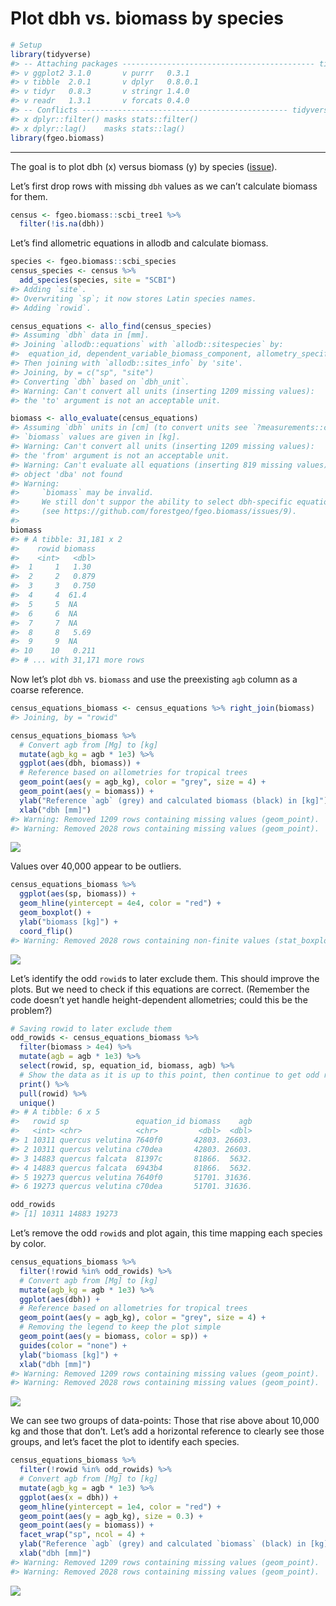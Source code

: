 Plot dbh vs. biomass by species
================

``` r
# Setup
library(tidyverse)
#> -- Attaching packages ------------------------------------------- tidyverse 1.2.1 --
#> v ggplot2 3.1.0       v purrr   0.3.1  
#> v tibble  2.0.1       v dplyr   0.8.0.1
#> v tidyr   0.8.3       v stringr 1.4.0  
#> v readr   1.3.1       v forcats 0.4.0
#> -- Conflicts ---------------------------------------------- tidyverse_conflicts() --
#> x dplyr::filter() masks stats::filter()
#> x dplyr::lag()    masks stats::lag()
library(fgeo.biomass)
```

-----

The goal is to plot dbh (x) versus biomass (y) by species
([issue](https://github.com/forestgeo/allodb/issues/73)).

Let’s first drop rows with missing `dbh` values as we can’t calculate
biomass for them.

``` r
census <- fgeo.biomass::scbi_tree1 %>% 
  filter(!is.na(dbh))
```

Let’s find allometric equations in allodb and calculate biomass.

``` r
species <- fgeo.biomass::scbi_species
census_species <- census %>% 
  add_species(species, site = "SCBI")
#> Adding `site`.
#> Overwriting `sp`; it now stores Latin species names.
#> Adding `rowid`.

census_equations <- allo_find(census_species)
#> Assuming `dbh` data in [mm].
#> Joining `allodb::equations` with `allodb::sitespecies` by:
#>  equation_id, dependent_variable_biomass_component, allometry_specificity, dbh_min_cm, dbh_max_cm.
#> Then joining with `allodb::sites_info` by 'site'.
#> Joining, by = c("sp", "site")
#> Converting `dbh` based on `dbh_unit`.
#> Warning: Can't convert all units (inserting 1209 missing values):
#> the 'to' argument is not an acceptable unit.

biomass <- allo_evaluate(census_equations)
#> Assuming `dbh` units in [cm] (to convert units see `?measurements::conv_unit()`).
#> `biomass` values are given in [kg].
#> Warning: Can't convert all units (inserting 1209 missing values):
#> the 'from' argument is not an acceptable unit.
#> Warning: Can't evaluate all equations (inserting 819 missing values):
#> object 'dba' not found
#> Warning: 
#>     `biomass` may be invalid.
#>     We still don't suppor the ability to select dbh-specific equations
#>     (see https://github.com/forestgeo/fgeo.biomass/issues/9).
#> 
biomass
#> # A tibble: 31,181 x 2
#>    rowid biomass
#>    <int>   <dbl>
#>  1     1   1.30 
#>  2     2   0.879
#>  3     3   0.750
#>  4     4  61.4  
#>  5     5  NA    
#>  6     6  NA    
#>  7     7  NA    
#>  8     8   5.69 
#>  9     9  NA    
#> 10    10   0.211
#> # ... with 31,171 more rows
```

Now let’s plot `dbh` vs. `biomass` and use the preexisting `agb` column
as a coarse reference.

``` r
census_equations_biomass <- census_equations %>% right_join(biomass)
#> Joining, by = "rowid"

census_equations_biomass %>% 
  # Convert agb from [Mg] to [kg]
  mutate(agb_kg = agb * 1e3) %>% 
  ggplot(aes(dbh, biomass)) + 
  # Reference based on allometries for tropical trees
  geom_point(aes(y = agb_kg), color = "grey", size = 4) +
  geom_point(aes(y = biomass)) +
  ylab("Reference `agb` (grey) and calculated biomass (black) in [kg]") +
  xlab("dbh [mm]")
#> Warning: Removed 1209 rows containing missing values (geom_point).
#> Warning: Removed 2028 rows containing missing values (geom_point).
```

![](dbh-vs-biomass_files/figure-gfm/unnamed-chunk-5-1.png)<!-- -->

Values over 40,000 appear to be outliers.

``` r
census_equations_biomass %>% 
  ggplot(aes(sp, biomass)) +
  geom_hline(yintercept = 4e4, color = "red") +
  geom_boxplot() +
  ylab("biomass [kg]") +
  coord_flip()
#> Warning: Removed 2028 rows containing non-finite values (stat_boxplot).
```

![](dbh-vs-biomass_files/figure-gfm/unnamed-chunk-6-1.png)<!-- -->

Let’s identify the odd `rowid`s to later exclude them. This should
improve the plots. But we need to check if this equations are correct.
(Remember the code doesn’t yet handle height-dependent allometries;
could this be the problem?)

``` r
# Saving rowid to later exclude them
odd_rowids <- census_equations_biomass %>% 
  filter(biomass > 4e4) %>% 
  mutate(agb = agb * 1e3) %>% 
  select(rowid, sp, equation_id, biomass, agb) %>% 
  # Show the data as it is up to this point, then continue to get odd rowid
  print() %>% 
  pull(rowid) %>% 
  unique()
#> # A tibble: 6 x 5
#>   rowid sp               equation_id biomass    agb
#>   <int> <chr>            <chr>         <dbl>  <dbl>
#> 1 10311 quercus velutina 7640f0       42803. 26603.
#> 2 10311 quercus velutina c70dea       42803. 26603.
#> 3 14883 quercus falcata  81397c       81866.  5632.
#> 4 14883 quercus falcata  6943b4       81866.  5632.
#> 5 19273 quercus velutina 7640f0       51701. 31636.
#> 6 19273 quercus velutina c70dea       51701. 31636.

odd_rowids
#> [1] 10311 14883 19273
```

Let’s remove the odd `rowid`s and plot again, this time mapping each
species by color.

``` r
census_equations_biomass %>% 
  filter(!rowid %in% odd_rowids) %>% 
  # Convert agb from [Mg] to [kg]
  mutate(agb_kg = agb * 1e3) %>% 
  ggplot(aes(dbh)) + 
  # Reference based on allometries for tropical trees
  geom_point(aes(y = agb_kg), color = "grey", size = 4) +
  # Removing the legend to keep the plot simple
  geom_point(aes(y = biomass, color = sp)) +
  guides(color = "none") +
  ylab("biomass [kg]") +
  xlab("dbh [mm]")
#> Warning: Removed 1209 rows containing missing values (geom_point).
#> Warning: Removed 2028 rows containing missing values (geom_point).
```

![](dbh-vs-biomass_files/figure-gfm/unnamed-chunk-8-1.png)<!-- -->

We can see two groups of data-points: Those that rise above about 10,000
kg and those that don’t. Let’s add a horizontal reference to clearly see
those groups, and let’s facet the plot to identify each species.

``` r
census_equations_biomass %>% 
  filter(!rowid %in% odd_rowids) %>% 
  # Convert agb from [Mg] to [kg]
  mutate(agb_kg = agb * 1e3) %>% 
  ggplot(aes(x = dbh)) +
  geom_hline(yintercept = 1e4, color = "red") +
  geom_point(aes(y = agb_kg), size = 0.3) +
  geom_point(aes(y = biomass)) +
  facet_wrap("sp", ncol = 4) +
  ylab("Reference `agb` (grey) and calculated `biomass` (black) in [kg]") +
  xlab("dbh [mm]")
#> Warning: Removed 1209 rows containing missing values (geom_point).
#> Warning: Removed 2028 rows containing missing values (geom_point).
```

![](dbh-vs-biomass_files/figure-gfm/unnamed-chunk-9-1.png)<!-- -->
